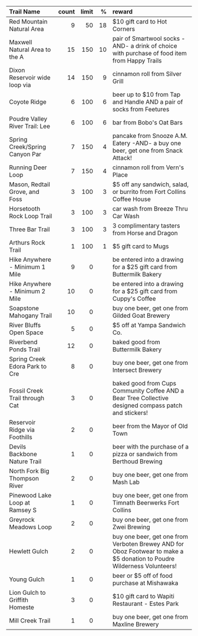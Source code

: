 | Trail Name                     |   count |   limit |   % | reward                                                                                                                  |
|:-------------------------------|--------:|--------:|----:|:------------------------------------------------------------------------------------------------------------------------|
| Red Mountain Natural Area      |       9 |      50 |  18 | $10 gift card to Hot Corners                                                                                            |
| Maxwell Natural Area to the A  |      15 |     150 |  10 | pair of Smartwool socks -AND- a drink of choice with purchase of food item from Happy Trails                            |
| Dixon Reservoir wide loop via  |      14 |     150 |   9 | cinnamon roll from Silver Grill                                                                                         |
| Coyote Ridge                   |       6 |     100 |   6 | beer up to $10 from Tap and Handle AND a pair of socks from Feetures                                                    |
| Poudre Valley River Trail: Lee |       6 |     100 |   6 | bar from Bobo's Oat Bars                                                                                                |
| Spring Creek/Spring Canyon Par |       7 |     150 |   4 | pancake from Snooze A.M. Eatery -AND- a buy one beer, get one from Snack Attack!                                        |
| Running Deer Loop              |       7 |     150 |   4 | cinnamon roll from Vern's Place                                                                                         |
| Mason, Redtail Grove, and Foss |       3 |     100 |   3 | $5 off any sandwich, salad, or burrito from Fort Collins Coffee House                                                   |
| Horsetooth Rock Loop Trail     |       3 |     100 |   3 | car wash from Breeze Thru Car Wash                                                                                      |
| Three Bar Trail                |       3 |     100 |   3 | 3 complimentary tasters from Horse and Dragon                                                                           |
| Arthurs Rock Trail             |       1 |     100 |   1 | $5 gift card to Mugs                                                                                                    |
| Hike Anywhere - Minimum 1 Mile |       9 |       0 |     | be entered into a drawing for a $25 gift card from Buttermilk Bakery                                                    |
| Hike Anywhere - Minimum 2 Mile |      10 |       0 |     | be entered into a drawing for a $25 gift card from Cuppy's Coffee                                                       |
| Soapstone Mahogany Trail       |      10 |       0 |     | buy one beer, get one from Gilded Goat Brewery                                                                          |
| River Bluffs Open Space        |       5 |       0 |     | $5 off at Yampa Sandwich Co.                                                                                            |
| Riverbend Ponds Trail          |      12 |       0 |     | baked good from Buttermilk Bakery                                                                                       |
| Spring Creek Edora Park to Cre |       8 |       0 |     | buy one beer, get one from Intersect Brewery                                                                            |
| Fossil Creek Trail through Cat |       3 |       0 |     | baked good from Cups Community Coffee AND a Bear Tree Collective designed compass patch and stickers!                   |
| Reservoir Ridge via Foothills  |       2 |       0 |     | beer from the Mayor of Old Town                                                                                         |
| Devils Backbone Nature Trail   |       1 |       0 |     | beer with the purchase of a pizza or sandwich from Berthoud Brewing                                                     |
| North Fork Big Thompson River  |       2 |       0 |     | buy one beer, get one from Mash Lab                                                                                     |
| Pinewood Lake Loop at Ramsey S |       1 |       0 |     | buy one beer, get one from Timnath Beerwerks Fort Collins                                                               |
| Greyrock Meadows Loop          |       2 |       0 |     | buy one beer, get one from Zwei Brewing                                                                                 |
| Hewlett Gulch                  |       2 |       0 |     | buy one beer, get one from Verboten Brewey AND for Oboz Footwear to make a $5 donation to Poudre Wilderness Volunteers! |
| Young Gulch                    |       1 |       0 |     | beer or $5 off of food purchase at Mishawaka                                                                            |
| Lion Gulch to Griffith Homeste |       3 |       0 |     | $10 gift card to Wapiti Restaurant - Estes Park                                                                         |
| Mill Creek Trail               |       1 |       0 |     | buy one beer, get one from Maxline Brewery                                                                              |